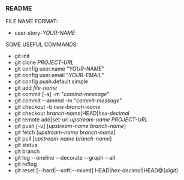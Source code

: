 ### README

FILE NAME FORMAT: 
- user-story-_YOUR-NAME_

SOME USEFUL COMMANDS:
- git init 
- git clone _PROJECT-URL_
- git config user.name "_YOUR-NAME_"
- git config user.email "_YOUR-EMAIL_"
- git config push.default simple
- git add _file-name_
- git commit [-a] -m "_commit-message_"
- git commit --amend -m "_commit-message_"
- git checkout -b _new-branch-name_ 
- git checkout _branch-name_|HEAD|_hex-decimal_
- git remote add|set-url _upstream-name_ _PROJECT-URL_
- git push [-u] [_upstream-name_ _branch-name_]
- git fetch [_upstream-name_ _branch-name_]
- git pull [_upstream-name_ _branch-name_]
- git status
- git branch
- git log --oneline --decorate --graph --all
- git reflog
- git reset [--hard|--soft|--mixed] HEAD|_hex-decimal_|HEAD@{_digit_}



